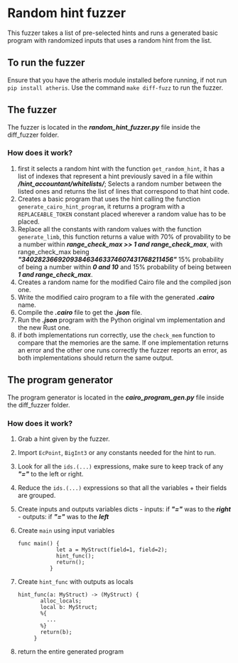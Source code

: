 # Random hint fuzzer

This fuzzer takes a list of pre-selected hints and runs a generated basic program with randomized inputs that uses a random hint from the list.

## To run the fuzzer 

Ensure that you have the atheris module installed before running, if not run `pip install atheris`.
Use the command `make diff-fuzz` to run the fuzzer.


## The fuzzer
The fuzzer is located in the ***random_hint_fuzzer.py*** file inside the diff_fuzzer folder.

### How does it work?

1. first it selects a random hint with the function `get_random_hint`, it has a list of indexes that represent a hint previously saved in a file within ***/hint_accountant/whitelists/***; Selects a random number between the listed ones and returns the list of lines that correspond to that hint code.
2. Creates a basic program that uses the hint calling the function `generate_cairo_hint_program`, it returns a program with a `REPLACEABLE_TOKEN` constant placed wherever a random value has to be placed.
3. Replace all the constants with random values with the function `generate_limb`, this function returns a value with 70% of provability to be a number within ***range_check_max >> 1 and range_check_max***, with range_check_max being ***"340282366920938463463374607431768211456"*** 15% probability of being a number within ***0 and 10*** and 15% probability of being between ***1 and range_check_max***.
4. Creates a random name for the modified Cairo file and the compiled json one.
5. Write the modified cairo program to a file with the generated ***.cairo*** name.
6. Compile the ***.cairo*** file to get the ***.json*** file.
7. Run the ***.json*** program with the Python original vm implementation and the new Rust one.
8. if both implementations run correctly, use the `check_mem` function to compare that the memories are the same. If one implementation returns an error and the other one runs correctly the fuzzer reports an error, as both implementations should return the same output.

## The program generator 

The program generator is located in the ***cairo_program_gen.py*** file inside the diff_fuzzer folder.

### How does it work?

1. Grab a hint given by the fuzzer.
2. Import `EcPoint`, `BigInt3` or any constants needed for the hint to run.
3. Look for all the `ids.(...)` expressions, make sure to keep track of any ***"="*** to the left or right.
4. Reduce the `ids.(...)` expressions so that all the variables + their fields are grouped.
5. Create inputs and outputs variables dicts
        - inputs: if ***"="*** was to the ***right***
        - outputs: if ***"="*** was to the ***left***
6. Create `main` using input variables
        
    ```
    func main() {
                let a = MyStruct(field=1, field=2);
                hint_func();
                return();
              }
    ```

7. Create `hint_func` with outputs as locals
     ```
    hint_func(a: MyStruct) -> (MyStruct) {
            alloc_locals;
            local b: MyStruct;
            %{
              ...
            %}
            return(b);
          }
    ```
    
8. return the entire generated program
